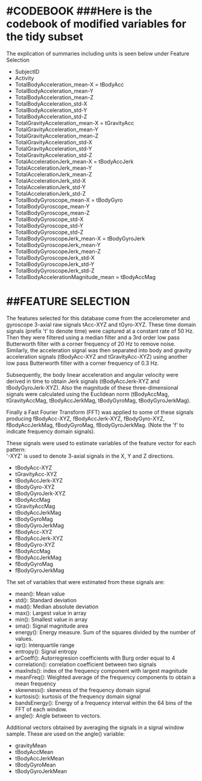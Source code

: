 #CODEBOOK
###Here is the codebook of modified variables for the tidy subset
=================

The explication of summaries including units is seen below under Feature Selection

- SubjectID
- Activity
- TotalBodyAcceleration_mean-X 			= tBodyAcc
- TotalBodyAcceleration_mean-Y
- TotalBodyAcceleration_mean-Z
- TotalBodyAcceleration_std-X
- TotalBodyAcceleration_std-Y
- TotalBodyAcceleration_std-Z
- TotalGravityAcceleration_mean-X			= tGravityAcc
- TotalGravityAcceleration_mean-Y
- TotalGravityAcceleration_mean-Z
- TotalGravityAcceleration_std-X
- TotalGravityAcceleration_std-Y
- TotalGravityAcceleration_std-Z
- TotalAccelerationJerk_mean-X			= tBodyAccJerk
- TotalAccelerationJerk_mean-Y
- TotalAccelerationJerk_mean-Z
- TotalAccelerationJerk_std-X
- TotalAccelerationJerk_std-Y
- TotalAccelerationJerk_std-Z
- TotalBodyGyroscope_mean-X				= tBodyGyro
- TotalBodyGyroscope_mean-Y
- TotalBodyGyroscope_mean-Z
- TotalBodyGyroscope_std-X
- TotalBodyGyroscope_std-Y
- TotalBodyGyroscope_std-Z
- TotalBodyGyroscopeJerk_mean-X			= tBodyGyroJerk
- TotalBodyGyroscopeJerk_mean-Y
- TotalBodyGyroscopeJerk_mean-Z
- TotalBodyGyroscopeJerk_std-X
- TotalBodyGyroscopeJerk_std-Y
- TotalBodyGyroscopeJerk_std-Z
- TotalBodyAccelerationMagnitude_mean		= tBodyAccMag

##FEATURE SELECTION 
=================

The features selected for this database come from the accelerometer and gyroscope 3-axial raw signals tAcc-XYZ and tGyro-XYZ. These time domain signals (prefix 't' to denote time) were captured at a constant rate of 50 Hz. Then they were filtered using a median filter and a 3rd order low pass Butterworth filter with a corner frequency of 20 Hz to remove noise. Similarly, the acceleration signal was then separated into body and gravity acceleration signals (tBodyAcc-XYZ and tGravityAcc-XYZ) using another low pass Butterworth filter with a corner frequency of 0.3 Hz. 

Subsequently, the body linear acceleration and angular velocity were derived in time to obtain Jerk signals (tBodyAccJerk-XYZ and tBodyGyroJerk-XYZ). Also the magnitude of these three-dimensional signals were calculated using the Euclidean norm (tBodyAccMag, tGravityAccMag, tBodyAccJerkMag, tBodyGyroMag, tBodyGyroJerkMag). 

Finally a Fast Fourier Transform (FFT) was applied to some of these signals producing fBodyAcc-XYZ, fBodyAccJerk-XYZ, fBodyGyro-XYZ, fBodyAccJerkMag, fBodyGyroMag, fBodyGyroJerkMag. (Note the 'f' to indicate frequency domain signals). 

These signals were used to estimate variables of the feature vector for each pattern:  
'-XYZ' is used to denote 3-axial signals in the X, Y and Z directions.

- tBodyAcc-XYZ
- tGravityAcc-XYZ
- tBodyAccJerk-XYZ
- tBodyGyro-XYZ
- tBodyGyroJerk-XYZ
- tBodyAccMag
- tGravityAccMag
- tBodyAccJerkMag
- tBodyGyroMag
- tBodyGyroJerkMag
- fBodyAcc-XYZ
- fBodyAccJerk-XYZ
- fBodyGyro-XYZ
- fBodyAccMag
- fBodyAccJerkMag
- fBodyGyroMag
- fBodyGyroJerkMag

The set of variables that were estimated from these signals are: 

- mean(): Mean value
- std(): Standard deviation
- mad(): Median absolute deviation 
- max(): Largest value in array
- min(): Smallest value in array
- sma(): Signal magnitude area
- energy(): Energy measure. Sum of the squares divided by the number of values. 
- iqr(): Interquartile range 
- entropy(): Signal entropy
- arCoeff(): Autorregresion coefficients with Burg order equal to 4
- correlation(): correlation coefficient between two signals
- maxInds(): index of the frequency component with largest magnitude
- meanFreq(): Weighted average of the frequency components to obtain a mean frequency
- skewness(): skewness of the frequency domain signal 
- kurtosis(): kurtosis of the frequency domain signal 
- bandsEnergy(): Energy of a frequency interval within the 64 bins of the FFT of each window.
- angle(): Angle between to vectors.

Additional vectors obtained by averaging the signals in a signal window sample. These are used on the angle() variable:

- gravityMean
- tBodyAccMean
- tBodyAccJerkMean
- tBodyGyroMean
- tBodyGyroJerkMean


